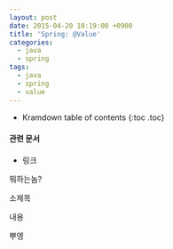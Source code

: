 ```yaml
---
layout: post
date: 2015-04-20 10:19:00 +0900
title: 'Spring: @Value'
categories:
  - java
  - spring
tags:
  - java
  - spring
  - value
---
```


* Kramdown table of contents
{:toc .toc}

#### 관련 문서

- 링크

뭐하는놈?

소제목

내용

뿌엥
